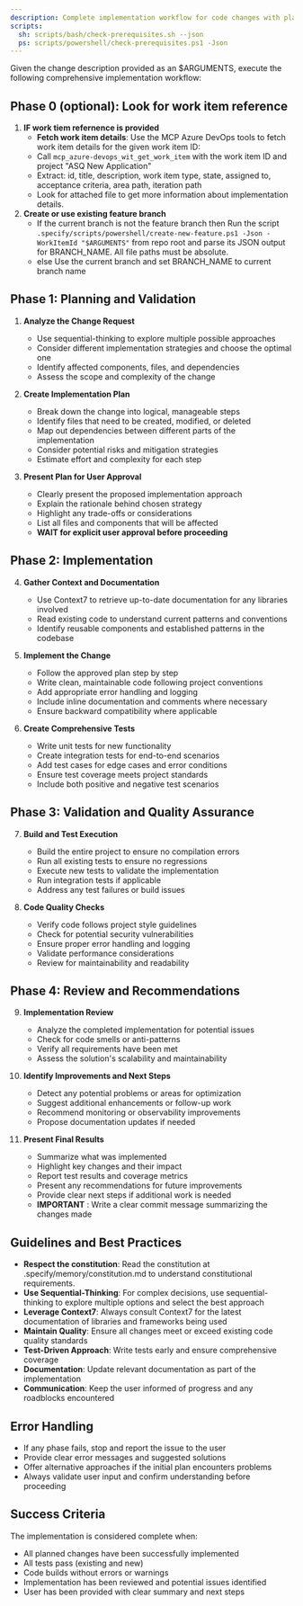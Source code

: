 ```yaml
---
description: Complete implementation workflow for code changes with planning, development, testing, and review phases.
scripts:
  sh: scripts/bash/check-prerequisites.sh --json
  ps: scripts/powershell/check-prerequisites.ps1 -Json
---
```


Given the change description provided as an $ARGUMENTS, execute the following comprehensive implementation workflow:

## Phase 0 (optional): Look for work item reference
1. **IF work tiem refernence is provided**
   - **Fetch work item details**: Use the MCP Azure DevOps tools to fetch work item details for the given work item ID:
   - Call `mcp_azure-devops_wit_get_work_item` with the work item ID and project "ASQ New Application"
   - Extract: id, title, description, work item type, state, assigned to, acceptance criteria, area path, iteration path
   - Look for attached file to get more information about implementation details.
2. **Create or use existing feature branch**
   - If the current branch is not the feature branch then 
      Run the script `.specify/scripts/powershell/create-new-feature.ps1 -Json -WorkItemId "$ARGUMENTS"` from repo root and parse its JSON output for BRANCH_NAME. All file paths must be absolute.
   - else
      Use the current branch and set BRANCH_NAME to current branch name

## Phase 1: Planning and Validation

1. **Analyze the Change Request**
   - Use sequential-thinking to explore multiple possible approaches
   - Consider different implementation strategies and choose the optimal one
   - Identify affected components, files, and dependencies
   - Assess the scope and complexity of the change

2. **Create Implementation Plan**
   - Break down the change into logical, manageable steps
   - Identify files that need to be created, modified, or deleted
   - Map out dependencies between different parts of the implementation
   - Consider potential risks and mitigation strategies
   - Estimate effort and complexity for each step

3. **Present Plan for User Approval**
   - Clearly present the proposed implementation approach
   - Explain the rationale behind chosen strategy
   - Highlight any trade-offs or considerations
   - List all files and components that will be affected
   - **WAIT for explicit user approval before proceeding**

## Phase 2: Implementation

4. **Gather Context and Documentation**
   - Use Context7 to retrieve up-to-date documentation for any libraries involved
   - Read existing code to understand current patterns and conventions
   - Identify reusable components and established patterns in the codebase

5. **Implement the Change**
   - Follow the approved plan step by step
   - Write clean, maintainable code following project conventions
   - Add appropriate error handling and logging
   - Include inline documentation and comments where necessary
   - Ensure backward compatibility where applicable

6. **Create Comprehensive Tests**
   - Write unit tests for new functionality
   - Create integration tests for end-to-end scenarios
   - Add test cases for edge cases and error conditions
   - Ensure test coverage meets project standards
   - Include both positive and negative test scenarios

## Phase 3: Validation and Quality Assurance

7. **Build and Test Execution**
   - Build the entire project to ensure no compilation errors
   - Run all existing tests to ensure no regressions
   - Execute new tests to validate the implementation
   - Run integration tests if applicable
   - Address any test failures or build issues

8. **Code Quality Checks**
   - Verify code follows project style guidelines
   - Check for potential security vulnerabilities
   - Ensure proper error handling and logging
   - Validate performance considerations
   - Review for maintainability and readability

## Phase 4: Review and Recommendations

9. **Implementation Review**
   - Analyze the completed implementation for potential issues
   - Check for code smells or anti-patterns
   - Verify all requirements have been met
   - Assess the solution's scalability and maintainability

10. **Identify Improvements and Next Steps**
    - Detect any potential problems or areas for optimization
    - Suggest additional enhancements or follow-up work
    - Recommend monitoring or observability improvements
    - Propose documentation updates if needed

11. **Present Final Results**
    - Summarize what was implemented
    - Highlight key changes and their impact
    - Report test results and coverage metrics
    - Present any recommendations for future improvements
    - Provide clear next steps if additional work is needed
    - **IMPORTANT** : Write a clear commit message summarizing the changes made

## Guidelines and Best Practices

- **Respect the constitution**: Read the constitution at .specify/memory/constitution.md to understand constitutional requirements.
- **Use Sequential-Thinking**: For complex decisions, use sequential-thinking to explore multiple options and select the best approach
- **Leverage Context7**: Always consult Context7 for the latest documentation of libraries and frameworks being used
- **Maintain Quality**: Ensure all changes meet or exceed existing code quality standards
- **Test-Driven Approach**: Write tests early and ensure comprehensive coverage
- **Documentation**: Update relevant documentation as part of the implementation
- **Communication**: Keep the user informed of progress and any roadblocks encountered

## Error Handling

- If any phase fails, stop and report the issue to the user
- Provide clear error messages and suggested solutions
- Offer alternative approaches if the initial plan encounters problems
- Always validate user input and confirm understanding before proceeding

## Success Criteria

The implementation is considered complete when:
- All planned changes have been successfully implemented
- All tests pass (existing and new)
- Code builds without errors or warnings
- Implementation has been reviewed and potential issues identified
- User has been provided with clear summary and next steps